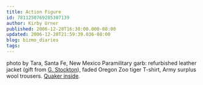 ```yaml
---
title: Action Figure
id: 7811250769285307139
author: Kirby Urner
published: 2006-12-20T16:30:00.000-08:00
updated: 2006-12-20T21:59:39.036-08:00
blog: bizmo_diaries
tags: 
---
```


[](https://blogger.googleusercontent.com/img/b/R29vZ2xl/AVvXsEgXtOq-jyewAeQ7uMY9glZZ0Zba2NyutNtQh8h5iFWclVwZlnuR1NQ4fJ-et1e8_4ntB1JQ2rRuhnLVWX9yxhfQWe9EQNZgU71t9RWnLUAmxGJMi3q9a7rUoA4LdSns7myGAd8p/s1600-h/actionfigure.jpg)photo by Tara, Santa Fe, New Mexico Paramilitary garb: refurbished leather jacket (gift from [G. Stockton](http://worldgame.blogspot.com/2006/03/global-matrix-wanderers-meeting.html)), faded Oregon Zoo tiger T-shirt, Army surplus wool trousers. [Quaker inside](http://controlroom.blogspot.com/2006/02/american-islam.html).
